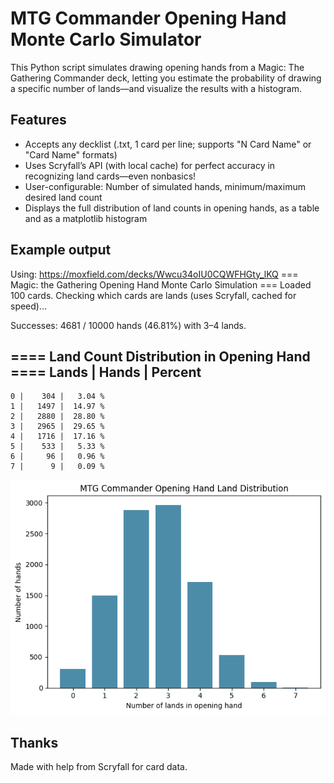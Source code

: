 # MTG Commander Opening Hand Monte Carlo Simulator

This Python script simulates drawing opening hands from a Magic: The Gathering Commander deck, letting you estimate the probability of drawing a specific number of lands—and visualize the results with a histogram.

## Features

- Accepts any decklist (.txt, 1 card per line; supports "N Card Name" or "Card Name" formats)
- Uses Scryfall’s API (with local cache) for perfect accuracy in recognizing land cards—even nonbasics!
- User-configurable: Number of simulated hands, minimum/maximum desired land count
- Displays the full distribution of land counts in opening hands, as a table and as a matplotlib histogram

## Example output
Using: https://moxfield.com/decks/Wwcu34oIU0CQWFHGty_lKQ
=== Magic: the Gathering Opening Hand Monte Carlo Simulation ===
Loaded 100 cards.
Checking which cards are lands (uses Scryfall, cached for speed)...

Successes: 4681 / 10000 hands (46.81%) with 3–4 lands.

==== Land Count Distribution in Opening Hand ====
Lands | Hands   | Percent
-------------------------
    0 |    304 |   3.04 %
    1 |   1497 |  14.97 %
    2 |   2880 |  28.80 %
    3 |   2965 |  29.65 %
    4 |   1716 |  17.16 %
    5 |    533 |   5.33 %
    6 |     96 |   0.96 %
    7 |      9 |   0.09 %

![Example Histogram](ExampleHistogram.png)

## Thanks
Made with help from Scryfall for card data.